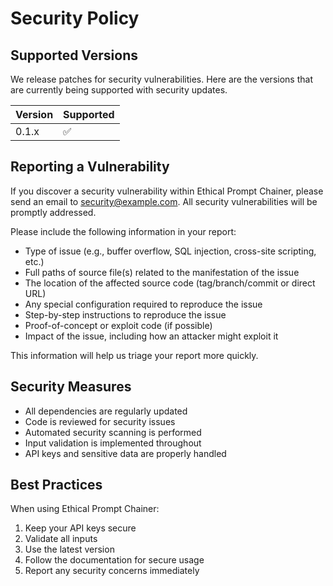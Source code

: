 # Security Policy

## Supported Versions

We release patches for security vulnerabilities. Here are the versions that are currently being supported with security updates.

| Version | Supported          |
| ------- | ------------------ |
| 0.1.x   | :white_check_mark: |

## Reporting a Vulnerability

If you discover a security vulnerability within Ethical Prompt Chainer, please send an email to security@example.com. All security vulnerabilities will be promptly addressed.

Please include the following information in your report:
- Type of issue (e.g., buffer overflow, SQL injection, cross-site scripting, etc.)
- Full paths of source file(s) related to the manifestation of the issue
- The location of the affected source code (tag/branch/commit or direct URL)
- Any special configuration required to reproduce the issue
- Step-by-step instructions to reproduce the issue
- Proof-of-concept or exploit code (if possible)
- Impact of the issue, including how an attacker might exploit it

This information will help us triage your report more quickly.

## Security Measures

- All dependencies are regularly updated
- Code is reviewed for security issues
- Automated security scanning is performed
- Input validation is implemented throughout
- API keys and sensitive data are properly handled

## Best Practices

When using Ethical Prompt Chainer:
1. Keep your API keys secure
2. Validate all inputs
3. Use the latest version
4. Follow the documentation for secure usage
5. Report any security concerns immediately 